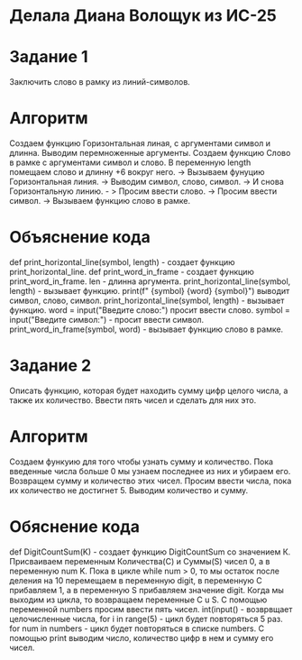 # Делала Диана Волощук из ИС-25
# Задание 1
Заключить слово в рамку из линий-символов.
# Алгоритм
Создаем функцию Горизонтальная линая, с аргументами символ и длинна. Выводим перемноженные аргументы. Создаем функцию Слово в рамке с аргументами символ и слово.
В переменную length помещаем слово и длинну +6 вокруг него. -> Вызываем фунуцию Горизонтальная линия. -> Выводим символ, слово, символ. -> И снова Горизонтальную линию. - > Просим ввести слово. -> Просим ввести символ. -> Вызываем функцию слово в рамке. 
# Объяснение кода
def print_horizontal_line(symbol, length) - coздает функцию print_horizontal_line. def print_word_in_frame - coздает функцию print_word_in_frame. len - длинна аргумента.  print_horizontal_line(symbol, length) - вызывает функцию. print(f" {symbol} {word} {symbol}") выводит символ, слово, символ. print_horizontal_line(symbol, length) - вызывает функцию. word = input("Введите слово:") просит ввести слово. symbol = input("Введите символ:") - просит ввести символ. print_word_in_frame(symbol, word) - вызывает функцию слово в рамке.
# Задание 2
Описать функцию, которая будет находить сумму цифр целого числа, а также их количество. Ввести пять чисел и сделать для них это.
# Алгоритм
Создаем функуию для того чтобы узнать сумму и количество. Пока введенные числа больше 0 мы узнаем последнее
из них и убираем его. Возвращем сумму и количество этих чисел. Просим ввести числа, пока их количество не достигнет 5. Выводим количество и сумму.
# Обяснение кода
def DigitCountSum(K) - создает функцию DigitCountSum со значением К. Присваиваем переменным Количества(C) и Суммы(S) чисел 0, а в переменную num K. 
Пока в цикле while num > 0, то мы остаток после деления на 10 перемещаем в переменную digit, в переменную C прибавляем 1, а в переменную S прибавляем значение digit. Когда мы выходим из цикла, то возвращаем переменные C u S. C помощью переменной numbers просим ввести пять чисел. int(input() - возврвщает целочисленные числа, for i in range(5) - цикл будет повторяться 5 раз. for num in numbers - цикл будет повторяться в списке numbers. С помощью print  выводим число, количество цифр в нем и сумму его чисел.
